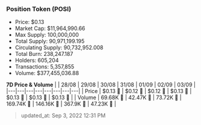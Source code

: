 
  ### Position Token (POSI)
  - Price: $0.13
  - Market Cap: $11,964,990.66
  - Max Supply: 100,000,000
  - Total Supply: 90,971,199.195
  - Circulating Supply: 90,732,952.008
  - Total Burn: 238,247.187
  - Holders: 605,204
  - Transactions: 5,357,855
  - Volume: $377,455,036.88

  **7D Price & Volume**
  | | 28&#x2F;08 | 29&#x2F;08 | 30&#x2F;08 | 31&#x2F;08 | 01&#x2F;09 | 02&#x2F;09 | 03&#x2F;09 |
  |---|---|---|---|---|---|---|---|
  | Price | $0.13 🔻 | $0.12 🔻 | $0.12 🔻 | $0.13 🚀 | $0.13 🔻 | $0.13 🚀 | $0.13 🚀 |
  | Volume | 69.68K 🚀 | 42.47K 🔻 | 73.72K 🚀 | 169.74K 🚀 | 146.16K 🔻 | 367.9K 🚀 | 47.23K 🔻 |

  > updated_at: Sep 3, 2022 12:31 PM
